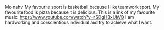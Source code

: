 Mo nahvi
My favourite sport is basketball because I like teamwork sport.
My favourite food is pizza because it is delicious.
This is a link of my favourite music: https://www.youtube.com/watch?v=nSDgHBxUbVQ
I am hardworking and conscientious individual and try to achieve what I want.